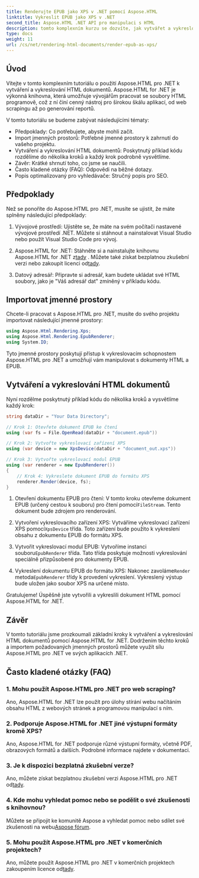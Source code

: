 ```yaml
---
title: Renderujte EPUB jako XPS v .NET pomocí Aspose.HTML
linktitle: Vykreslit EPUB jako XPS v .NET
second_title: Aspose.HTML .NET API pro manipulaci s HTML
description: tomto komplexním kurzu se dozvíte, jak vytvářet a vykreslovat dokumenty HTML pomocí Aspose.HTML for .NET. Ponořte se do světa HTML manipulace, web scraping a další.
type: docs
weight: 11
url: /cs/net/rendering-html-documents/render-epub-as-xps/
---
```


## Úvod

Vítejte v tomto komplexním tutoriálu o použití Aspose.HTML pro .NET k vytváření a vykreslování HTML dokumentů. Aspose.HTML for .NET je výkonná knihovna, která umožňuje vývojářům pracovat se soubory HTML programově, což z ní činí cenný nástroj pro širokou škálu aplikací, od web scrapingu až po generování reportů.

V tomto tutoriálu se budeme zabývat následujícími tématy:
- Předpoklady: Co potřebujete, abyste mohli začít.
- Import jmenných prostorů: Potřebné jmenné prostory k zahrnutí do vašeho projektu.
- Vytváření a vykreslování HTML dokumentů: Poskytnutý příklad kódu rozdělíme do několika kroků a každý krok podrobně vysvětlíme.
- Závěr: Krátké shrnutí toho, co jsme se naučili.
- Často kladené otázky (FAQ): Odpovědi na běžné dotazy.
- Popis optimalizovaný pro vyhledávače: Stručný popis pro SEO.

## Předpoklady

Než se ponoříte do Aspose.HTML pro .NET, musíte se ujistit, že máte splněny následující předpoklady:

1. Vývojové prostředí: Ujistěte se, že máte na svém počítači nastavené vývojové prostředí .NET. Můžete si stáhnout a nainstalovat Visual Studio nebo použít Visual Studio Code pro vývoj.

2.  Aspose.HTML for .NET: Stáhněte si a nainstalujte knihovnu Aspose.HTML for .NET z[tady](https://releases.aspose.com/html/net/) . Můžete také získat bezplatnou zkušební verzi nebo zakoupit licenci od[tady](https://purchase.aspose.com/buy).

3. Datový adresář: Připravte si adresář, kam budete ukládat své HTML soubory, jako je "Váš adresář dat" zmíněný v příkladu kódu.

## Importovat jmenné prostory

Chcete-li pracovat s Aspose.HTML pro .NET, musíte do svého projektu importovat následující jmenné prostory:

```csharp
using Aspose.Html.Rendering.Xps;
using Aspose.Html.Rendering.EpubRenderer;
using System.IO;
```

Tyto jmenné prostory poskytují přístup k vykreslovacím schopnostem Aspose.HTML pro .NET a umožňují vám manipulovat s dokumenty HTML a EPUB.

## Vytváření a vykreslování HTML dokumentů

Nyní rozdělme poskytnutý příklad kódu do několika kroků a vysvětlíme každý krok:

```csharp
string dataDir = "Your Data Directory";

// Krok 1: Otevřete dokument EPUB ke čtení
using (var fs = File.OpenRead(dataDir + "document.epub"))

// Krok 2: Vytvořte vykreslovací zařízení XPS
using (var device = new XpsDevice(dataDir + "document_out.xps"))

// Krok 3: Vytvořte vykreslovací modul EPUB
using (var renderer = new EpubRenderer())
{
    // Krok 4: Vykreslete dokument EPUB do formátu XPS
    renderer.Render(device, fs);
}
```

1.  Otevření dokumentu EPUB pro čtení: V tomto kroku otevřeme dokument EPUB (určený cestou k souboru) pro čtení pomocí`FileStream`. Tento dokument bude zdrojem pro renderování.

2.  Vytvoření vykreslovacího zařízení XPS: Vytváříme vykreslovací zařízení XPS pomocí`XpsDevice` třída. Toto zařízení bude použito k vykreslení obsahu z dokumentu EPUB do formátu XPS.

3.  Vytvořit vykreslovací modul EPUB: Vytvoříme instanci souboru`EpubRenderer` třída. Tato třída poskytuje možnosti vykreslování speciálně přizpůsobené pro dokumenty EPUB.

4.  Vykreslení dokumentu EPUB do formátu XPS: Nakonec zavoláme`Render` metoda`EpubRenderer` třídy k provedení vykreslení. Vykreslený výstup bude uložen jako soubor XPS na určené místo.

Gratulujeme! Úspěšně jste vytvořili a vykreslili dokument HTML pomocí Aspose.HTML for .NET.

## Závěr

V tomto tutoriálu jsme prozkoumali základní kroky k vytváření a vykreslování HTML dokumentů pomocí Aspose.HTML for .NET. Dodržením těchto kroků a importem požadovaných jmenných prostorů můžete využít sílu Aspose.HTML pro .NET ve svých aplikacích .NET.

## Často kladené otázky (FAQ)

### 1. Mohu použít Aspose.HTML pro .NET pro web scraping?

Ano, Aspose.HTML for .NET lze použít pro úlohy stírání webu načítáním obsahu HTML z webových stránek a programovou manipulací s ním.

### 2. Podporuje Aspose.HTML for .NET jiné výstupní formáty kromě XPS?

Ano, Aspose.HTML for .NET podporuje různé výstupní formáty, včetně PDF, obrazových formátů a dalších. Podrobné informace najdete v dokumentaci.

### 3. Je k dispozici bezplatná zkušební verze?

 Ano, můžete získat bezplatnou zkušební verzi Aspose.HTML pro .NET od[tady](https://releases.aspose.com/).

### 4. Kde mohu vyhledat pomoc nebo se podělit o své zkušenosti s knihovnou?

Můžete se připojit ke komunitě Aspose a vyhledat pomoc nebo sdílet své zkušenosti na webu[Aspose fórum](https://forum.aspose.com/).

### 5. Mohu použít Aspose.HTML pro .NET v komerčních projektech?

 Ano, můžete použít Aspose.HTML pro .NET v komerčních projektech zakoupením licence od[tady](https://purchase.aspose.com/buy).

